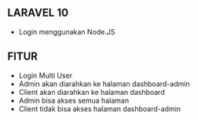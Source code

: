 ## LARAVEL 10
- Login menggunakan Node.JS
## FITUR
- Login Multi User
- Admin akan diarahkan ke halaman dashboard-admin
- Client akan diarahkan ke halaman dashboard
- Admin bisa akses semua halaman
- Client tidak bisa akses halaman dashboard-admin

